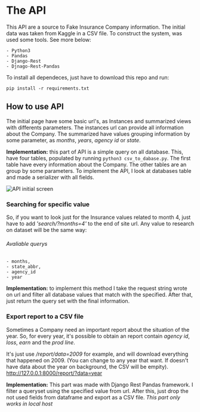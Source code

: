 # The API
This API are a source to Fake Insurance Company information. The initial 
data was taken from Kaggle in a CSV file. To construct the system, was 
used some tools. See more below:
  ```
  - Python3
  - Pandas
  - Django-Rest
  - Djnago-Rest-Pandas
  ```
  
To install all dependeces, just have to download this repo and run:

``` 
pip install -r requirements.txt
```
## How to use API

The initial page have some basic url's, as Instances and summarized views
with differents parameters. The instances url can provide all information 
about the Company. The summarized have values grouping information by some 
parameter, as <em>months</em>, <em>years</em>, <em>agency id</em> or 
<em>state</em>.

<strong>Implementation:</strong> this part of API is a simple query on 
all database. This, have four tables, populated by running
```python3 csv_to_dabase.py```. The first table have every information 
about the Company. The other tables are an group by some parameters. To
implement the API, I look at databases table and made a serializer with
all fields.


![API initial screen](api_first.png)
### Searching for specific value

So, if you want to look just for the Insurance values related to month 4,
just have to add <em>'search/?months=4'</em> to the end of site url. Any
value to research on dataset will be the same way:

###### Avaliable querys 
    - months, 
    - state_abbr,
    - agency_id
    - year

<strong>Implementation:</strong> to implement this method I take the 
request string wrote on url and filter all database values that match 
with the specified. After that, just return the query set with the final 
information.
 
### Export report to a CSV file
Sometimes a Company need an important report about the situation of the 
year. So, for every year, it's possible to obtain an report contain 
<em>agency id</em>, <em>loss</em>, <em>earn</em> and the <em>prod line</em>.

It's just use <em>/report/data=2009</em> for example, and will download 
everything that happened on 2009. (You can change to any year that want.
If doesn't have data about the year on background, the CSV will be empity).
http://127.0.0.1:8000/report/?data=year  

<strong>Implementation:</strong> This part was made with Django Rest 
Pandas framework. I filter a queryset using the specified value from url. 
After this, just drop the not used fields from dataframe and export as a 
CSV file. <em>This part only works in local host</em>
